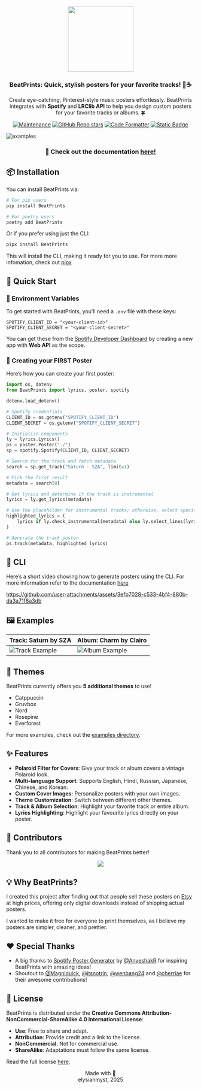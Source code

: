 <h3 align="center">
    <img src="https://i.ibb.co/CWY693F/beatprints-logo.png" width="175"/>
</h3>
<h3 align="center">
    BeatPrints: Quick, stylish posters for your favorite tracks! 🎷☕️
</h3>

<p align="center">Create eye-catching, Pinterest-style music posters effortlessly. BeatPrints integrates with <b>Spotify</b> and <b>LRClib API</b> to help you design custom posters for your favorite tracks or albums. 🍀</p>

<p align="center">
  <a href="https://gitHub.com/TrueMyst/BeatPrints/graphs/commit-activity">
    <img src="https://img.shields.io/badge/Maintained%3F-Yes-%23c4b9a6?style=for-the-badge&logo=Undertale&logoColor=%23b5a790&labelColor=%23312123" alt="Maintenance"></a>
  <a href="https://github.com/TrueMyst/BeatPrints/stargazers">
    <img alt="GitHub Repo stars" src="https://img.shields.io/github/stars/TrueMyst/BeatPrints?style=for-the-badge&logo=Apache%20Spark&logoColor=%23b5a790&labelColor=%23312123&color=%23c4b9a6"></a>
  <a href="https://github.com/psf/black">
    <img src="https://img.shields.io/badge/Code_Style-black-%23c4b9a6?style=for-the-badge&logo=CodeFactor&logoColor=%23b5a790&labelColor=%23312123" alt="Code Formatter"></a>
  <a href="https://creativecommons.org/licenses/by-nc-sa/4.0/">
    <img alt="Static Badge" src="https://img.shields.io/badge/License-CC_BY--NC--SA_4.0-%23c4b9a6?style=for-the-badge&logo=Pinboard&logoColor=%23b5a790&labelColor=%23312123"></a>
</p>

![examples](https://i.ibb.co.com/y0jKqHK/banner.png)

<h3 align="center">📔 Check out the documentation <a href="https://beatprints.readthedocs.io/en/latest/">here!</a></h3>

## 📦 Installation

You can install BeatPrints via:

```bash
# For pip users
pip install BeatPrints

# For poetry users
poetry add BeatPrints
```

Or if you prefer using just the CLI:

```bash
pipx install BeatPrints
```

This will install the CLI, making it ready for you to use.
For more more infomation, check out [pipx](https://github.com/pypa/pipx)

## 🚀 Quick Start

### 🌱 Environment Variables

To get started with BeatPrints, you’ll need a `.env` file with these keys:

```env
SPOTIFY_CLIENT_ID = "<your-client-id>"
SPOTIFY_CLIENT_SECRET = "<your-client-secret>"
```

You can get these from the [Spotify Developer Dashboard](https://developer.spotify.com/dashboard/) by creating a new app with **Web API** as the scope.

### 🎀 Creating your FIRST Poster
Here’s how you can create your first poster:

```python
import os, dotenv
from BeatPrints import lyrics, poster, spotify

dotenv.load_dotenv()

# Spotify credentials
CLIENT_ID = os.getenv("SPOTIFY_CLIENT_ID")
CLIENT_SECRET = os.getenv("SPOTIFY_CLIENT_SECRET")

# Initialize components
ly = lyrics.Lyrics()
ps = poster.Poster("./")
sp = spotify.Spotify(CLIENT_ID, CLIENT_SECRET)

# Search for the track and fetch metadata
search = sp.get_track("Saturn - SZA", limit=1)

# Pick the first result
metadata = search[0]

# Get lyrics and determine if the track is instrumental
lyrics = ly.get_lyrics(metadata)

# Use the placeholder for instrumental tracks; otherwise, select specific lines
highlighted_lyrics = (
    lyrics if ly.check_instrumental(metadata) else ly.select_lines(lyrics, "5-9")
)

# Generate the track poster
ps.track(metadata, highlighted_lyrics)
```

## 🥞 CLI

Here’s a short video showing how to generate posters using the CLI. For more information refer to the documentation [here](https://beatprints.readthedocs.io/en/latest/guidebook/cli.html)

https://github.com/user-attachments/assets/3efb7028-c533-4bf4-880b-da3a71f8a3db

## 🖼️ Examples

| **Track: Saturn by SZA**                                             | **Album: Charm by Clairo**                                             |
| -------------------------------------------------------------------- | ---------------------------------------------------------------------- |
| ![Track Example](https://i.ibb.co.com/q5v8J9R/saturn-by-sza-1e3.png) | ![Album Example](https://i.ibb.co.com/TcrKKXV/charm-by-clairo-f8a.png) |


## 🎨 Themes
BeatPrints currently offers you **5 additional themes**  to use! 
- Catppuccin
- Gruvbox
- Nord
- Rosepine
- Everforest

For more examples, check out the [examples directory](https://github.com/TrueMyst/BeatPrints/tree/main/examples).


## ✨ Features

- **Polaroid Filter for Covers**: Give your track or album covers a vintage Polaroid look.  
- **Multi-language Support**: Supports English, Hindi, Russian, Japanese, Chinese, and Korean.  
- **Custom Cover Images**: Personalize posters with your own images.  
- **Theme Customization**: Switch between different other themes.
- **Track & Album Selection**: Highlight your favorite track or entire album.  
- **Lyrics Highlighting**: Highlight your favourite lyrics directly on your poster.


## 🤝 Contributors

Thank you to all contributors for making BeatPrints better!

<p align="center">
 <a href="https://github.com/TrueMyst/BeatPrints/graphs/contributors">
  <img src="https://contrib.rocks/image?repo=TrueMyst/BeatPrints" />
 </a>
</p>


## 💡 Why BeatPrints?

I created this project after finding out that people sell these posters on [Etsy](https://www.etsy.com/market/spotify_poster) at high prices, offering only digital downloads instead of shipping actual posters. 

I wanted to make it free for everyone to print themselves, as I believe my posters are simpler, cleaner, and prettier.


## ❤️  Special Thanks

- A big thanks to [Spotify Poster Generator](https://github.com/AnveshakR/poster-generator/) by [@AnveshakR](https://github.com/AnveshakR) for inspiring BeatPrints with amazing ideas!  
- Shoutout to [@Magniquick](https://github.com/Magniquick), [@itsnotrin](https://github.com/itsnotrin), [@wenbang24](https://github.com/wenbang24) and [@cherriae](https://github.com/cherriae) for their awesome contributions!


## 📜 License

BeatPrints is distributed under the **Creative Commons Attribution-NonCommercial-ShareAlike 4.0 International License**:

- **Use**: Free to share and adapt.  
- **Attribution**: Provide credit and a link to the license.  
- **NonCommercial**: Not for commercial use.  
- **ShareAlike**: Adaptations must follow the same license.  

Read the full license [here](https://github.com/TrueMyst/BeatPrints/blob/main/LICENSE).  


<p align="center">
Made with 💜 <br>
elysianmyst, 2025
</p>
